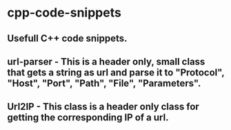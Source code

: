 cpp-code-snippets
=================

Usefull C++ code snippets.
-------------
url-parser 	- This is a header only, small class that gets a  string as url and parse it to "Protocol", "Host", "Port", "Path", "File", "Parameters".
-------------
Url2IP 		- This class is a header only class for getting the corresponding IP of a url.
-------------


